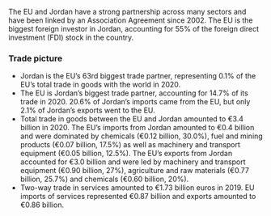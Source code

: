 The EU and Jordan have a strong partnership across many sectors and have been linked by an Association Agreement since 2002. The EU is the biggest foreign investor in Jordan, accounting for 55% of the foreign direct investment (FDI) stock in the country.

### Trade picture

- Jordan is the EU’s 63rd biggest trade partner, representing 0.1% of the EU’s total trade in goods with the world in 2020.
- The EU is Jordan’s biggest trade partner, accounting for 14.7% of its trade in 2020. 20.6% of Jordan’s imports came from the EU, but only 2.1% of Jordan’s exports went to the EU.
- Total trade in goods between the EU and Jordan amounted to €3.4 billion in 2020. The EU’s imports from Jordan amounted to €0.4 billion and were dominated by chemicals (€0.12 billion, 30.0%), fuel and mining products (€0.07 billion, 17.5%) as well as machinery and transport equipment (€0.05 billion, 12.5%). The EU’s exports from Jordan accounted for €3.0 billion and were led by machinery and transport equipment (€0.90 billion, 27%), agriculture and raw materials (€0.77 billion, 25.7%) and chemicals (€0.60 billion, 20%).
- Two-way trade in services amounted to €1.73 billion euros in 2019. EU imports of services represented €0.87 billion and exports amounted to €0.86 billion.